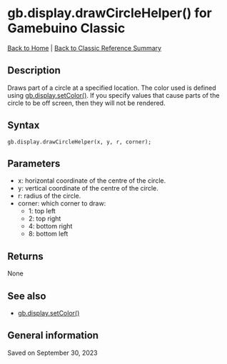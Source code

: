 
# gb.display.drawCircleHelper() for Gamebuino Classic

[Back to Home](./../../../README.MD) | [Back to Classic Reference Summary](./README.MD)

## Description

Draws part of a circle at a specified location. The color used is defined using [gb.display.setColor()](./gb-display-setColor.md). If you specify values that cause parts of the circle to be off screen, then they will not be rendered.

## Syntax

```
gb.display.drawCircleHelper(x, y, r, corner);
```

## Parameters

- x: horizontal coordinate of the centre of the circle.
- y: vertical coordinate of the centre of the circle.
- r: radius of the circle.
- corner: which corner to draw:
    - 1: top left
    - 2: top right
    - 4: bottom right
    - 8: bottom left

## Returns

None

## See also

- [gb.display.setColor()](./gb-display-setColor.md)

## General information

Saved on September 30, 2023

